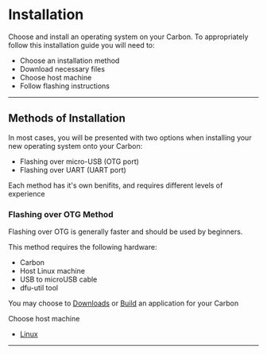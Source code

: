 # Installation

Choose and install an operating system on your Carbon. To appropriately follow this installation guide you will need to:

- Choose an installation method
- Download necessary files
- Choose host machine
- Follow flashing instructions

***

## Methods of Installation

In most cases, you will be presented with two options when installing your new operating system onto your Carbon:

- Flashing over micro-USB (OTG port)
- Flashing over UART (UART port)

Each method has it's own benifits, and requires different levels of experience

### Flashing over OTG Method

Flashing over OTG is generally faster and should be used by beginners.

This method requires the following hardware:

- Carbon
- Host Linux machine
- USB to microUSB cable
- dfu-util tool

You may choose to [Downloads](../Downloads/README.md) or [Build](../Building/README.md) an application for your Carbon

Choose host machine

- [Linux](LinuxOTG.md)

***
